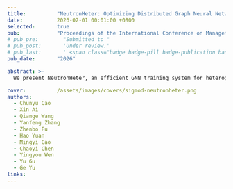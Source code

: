 ```yaml
---
title:          "NeutronHeter: Optimizing Distributed Graph Neural Network Training for Heterogeneous Clusters"
date:           2026-02-01 00:01:00 +0800
selected:       true
pub:            "Proceedings of the International Conference on Management of Data (SIGMOD)"
# pub_pre:        "Submitted to "
# pub_post:       'Under review.'
# pub_last:       ' <span class="badge badge-pill badge-publication badge-success">Spotlight</span>'
pub_date:       "2026"

abstract: >-
  We present NeutronHeter, an efficient GNN training system for heterogeneous clusters. Our system leverages two key components to achieve its performance, including a multi-level workload mapping framework that transforms the complex multi-way mapping problem into a top-down workload mapping on a tree-like resource graph, and an adaptive communication migration strategy that reduces communication overhead by migrating communication from low-bandwidth links to local computation or high-bandwidth links. 

cover:          /assets/images/covers/sigmod-neutronheter.png
authors:
  - Chunyu Cao
  - Xin Ai
  - Qiange Wang
  - Yanfeng Zhang
  - Zhenbo Fu
  - Hao Yuan
  - Mingyi Cao
  - Chaoyi Chen
  - Yingyou Wen
  - Yu Gu
  - Ge Yu
links:
---
```





